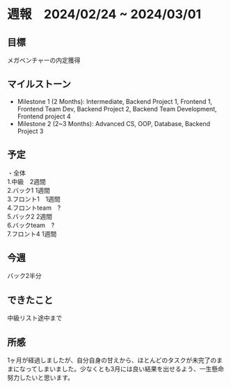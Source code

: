 # 週報　2024/02/24 ~ 2024/03/01

## 目標
メガベンチャーの内定獲得

## マイルストーン
- Milestone 1 (2 Months): Intermediate, Backend Project 1, Frontend 1, Frontend Team Dev, Backend Project 2, Backend Team Development, Frontend project 4
- Milestone 2 (2~3 Months): Advanced CS, OOP, Database, Backend Project 3

## 予定
・全体  
 1.中級　2週間  
 2.バック1 1週間  
 3.フロント1　1週間  
 4.フロントteam　?  
 5.バック2 2週間  
 6.バックteam　?  
 7.フロント4 1週間  

## 今週
バック2半分

## できたこと
中級リスト途中まで

## 所感

1ヶ月が経過しましたが、自分自身の甘えから、ほとんどのタスクが未完了のままになってしまいました。少なくとも3月には良い結果を出せるよう、一生懸命努力したいと思います。